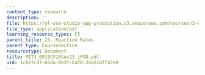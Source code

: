 ```yaml
---
content_type: resource
description: ''
file: https://ol-ocw-studio-app-production.s3.amazonaws.com/courses/3-091sc-introduction-to-solid-state-chemistry-fall-2010/1c82fc4765da9b3fbaf834a2cbff47e9_MIT3_091SCF10lec23_iPOD.pdf
file_type: application/pdf
learning_resource_types: []
parent_title: 23. Reaction Rates
parent_type: CourseSection
resourcetype: Document
title: MIT3_091SCF10lec23_iPOD.pdf
uid: 1c82fc47-65da-9b3f-baf8-34a2cbff47e9
---
```

